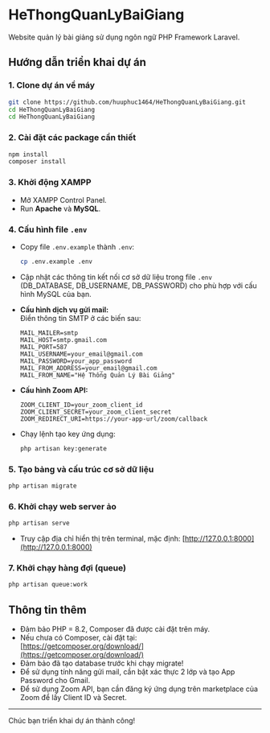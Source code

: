 # HeThongQuanLyBaiGiang

Website quản lý bài giảng sử dụng ngôn ngữ PHP Framework Laravel.

## Hướng dẫn triển khai dự án

### 1. Clone dự án về máy

```bash
git clone https://github.com/huuphuc1464/HeThongQuanLyBaiGiang.git
cd HeThongQuanLyBaiGiang
cd HeThongQuanLyBaiGiang
```

### 2. Cài đặt các package cần thiết

```bash
npm install
composer install
```

### 3. Khởi động XAMPP

- Mở XAMPP Control Panel.
- Run **Apache** và **MySQL**.

### 4. Cấu hình file `.env`

- Copy file `.env.example` thành `.env`:
  ```bash
  cp .env.example .env
  ```
- Cập nhật các thông tin kết nối cơ sở dữ liệu trong file `.env` (DB_DATABASE, DB_USERNAME, DB_PASSWORD) cho phù hợp với cấu hình MySQL của bạn.
- **Cấu hình dịch vụ gửi mail:**  
  Điền thông tin SMTP ở các biến sau:
  ```env
  MAIL_MAILER=smtp
  MAIL_HOST=smtp.gmail.com
  MAIL_PORT=587
  MAIL_USERNAME=your_email@gmail.com
  MAIL_PASSWORD=your_app_password
  MAIL_FROM_ADDRESS=your_email@gmail.com
  MAIL_FROM_NAME="Hệ Thống Quản Lý Bài Giảng"
  ```
- **Cấu hình Zoom API:**  
  ```env
  ZOOM_CLIENT_ID=your_zoom_client_id
  ZOOM_CLIENT_SECRET=your_zoom_client_secret
  ZOOM_REDIRECT_URI=https://your-app-url/zoom/callback
  ```

- Chạy lệnh tạo key ứng dụng:
  ```bash
  php artisan key:generate
  ```

### 5. Tạo bảng và cấu trúc cơ sở dữ liệu

```bash
php artisan migrate
```

### 6. Khởi chạy web server ảo

```bash
php artisan serve
```
- Truy cập địa chỉ hiển thị trên terminal, mặc định: [http://127.0.0.1:8000](http://127.0.0.1:8000)

### 7. Khởi chạy hàng đợi (queue)

```bash
php artisan queue:work
```

## Thông tin thêm

- Đảm bảo PHP = 8.2, Composer đã được cài đặt trên máy.
- Nếu chưa có Composer, cài đặt tại: [https://getcomposer.org/download/](https://getcomposer.org/download/)
- Đảm bảo đã tạo database trước khi chạy migrate!
- Để sử dụng tính năng gửi mail, cần bật xác thực 2 lớp và tạo App Password cho Gmail.
- Để sử dụng Zoom API, bạn cần đăng ký ứng dụng trên marketplace của Zoom để lấy Client ID và Secret.

---

Chúc bạn triển khai dự án thành công!
